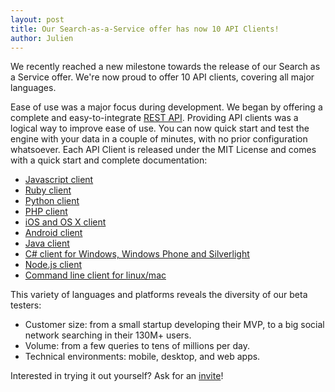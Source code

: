 ```yaml
---
layout: post
title: Our Search-as-a-Service offer has now 10 API Clients!
author: Julien
---
```


We recently reached a new milestone towards the release of our Search as a
Service offer. We're now proud to offer 10 API clients, covering all major
languages.

Ease of use was a major focus during development. We began by offering a
complete and easy-to-integrate [REST API][1].
Providing API clients was a logical way to improve ease of use. You can now
quick start and test the engine with your data in a couple of minutes, with no
prior configuration whatsoever. Each API Client is released under the MIT
License and comes with a quick start and complete documentation:

  * [Javascript client][2]
  * [Ruby client][3]
  * [Python client][4]
  * [PHP client][5]
  * [iOS and OS X client][6]
  * [Android client][7]
  * [Java client][8]
  * [C# client for Windows, Windows Phone and Silverlight][9]
  * [Node.js client][10]
  * [Command line client for linux/mac][11]

This variety of languages and platforms reveals the diversity of our beta
testers:

  * Customer size: from a small startup developing their MVP, to a big social network searching in their 130M+ users.
  * Volume: from a few queries to tens of millions per day. 
  * Technical environments: mobile, desktop, and web apps.

Interested in trying it out yourself? Ask for an
[invite][12]!


[1]: http://docs.algoliav1.apiary.io/
[2]: https://github.com/algolia/algoliasearch-client-js
[3]: https://github.com/algolia/algoliasearch-client-ruby
[4]: https://github.com/algolia/algoliasearch-client-python
[5]: https://github.com/algolia/algoliasearch-client-php
[6]: https://github.com/algolia/algoliasearch-client-objc
[7]: https://github.com/algolia/algoliasearch-client-android
[8]: https://github.com/algolia/algoliasearch-client-java
[9]: https://github.com/algolia/algoliasearch-client-csharp
[10]: https://github.com/algolia/algoliasearch-client-node
[11]: https://github.com/algolia/algoliasearch-client-cmd
[12]: http://www.algolia.com/pricing/
